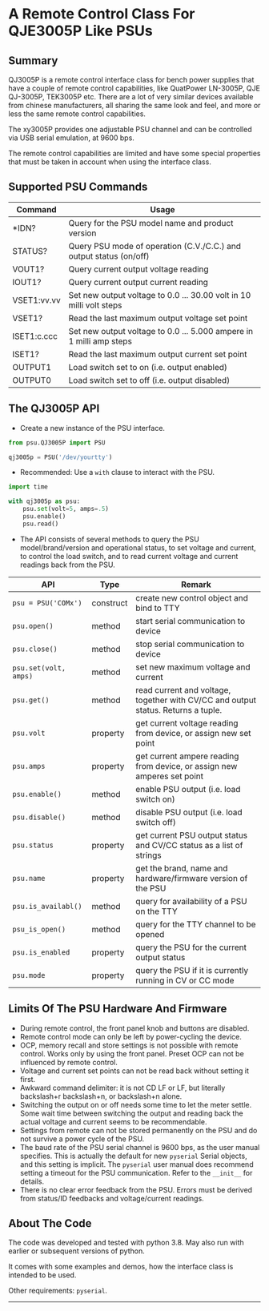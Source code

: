 # A Remote Control Class For QJE3005P Like PSUs #

## Summary ##

QJ3005P is a remote control interface class for bench power
supplies that have a couple of
remote control capabilities, like QuatPower LN-3005P, QJE QJ-3005P, TEK3005P
etc. There are a lot of very similar devices available from chinese manufacturers,
all sharing the same look and feel, and more or less the same
remote control capabilities.

The xy3005P provides one adjustable PSU channel and can be controlled via
USB serial emulation, at 9600 bps.

The remote control capabilities are limited and have some special properties
that must be taken in account when using the interface class.

## Supported PSU Commands ##

Command | Usage
--- | ---
*IDN? | Query for the PSU model name and product version
STATUS? | Query PSU mode of operation (C.V./C.C.) and output status (on/off)
VOUT1? | Query current output voltage reading
IOUT1? | Query current output current reading
VSET1:vv.vv | Set new output voltage to 0.0 ... 30.00 volt in 10 milli volt steps
VSET1? | Read the last maximum output voltage set point
ISET1:c.ccc | Set new output voltage to 0.0 ... 5.000 ampere in 1 milli amp steps
ISET1? | Read the last maximum output current set point
OUTPUT1 | Load switch set to on (i.e. output enabled)
OUTPUT0 | Load switch set to off (i.e. output disabled)

## The QJ3005P API ##

- Create a new instance of the PSU interface.
```python
from psu.QJ3005P import PSU

qj3005p = PSU('/dev/yourtty')
````
- Recommended: Use a `with` clause to interact with the PSU.
```python
import time

with qj3005p as psu:
    psu.set(volt=5, amps=.5)
    psu.enable()
    psu.read()
```
- The API consists of several methods to query the PSU
model/brand/version and operational status, to set
  voltage and current, to control the load switch, and
  to read current voltage and current readings back from
  the PSU.
  
API | Type | Remark
--- | --- | ---
`psu = PSU('COMx')` | construct | create new control object and bind to TTY
`psu.open()` | method | start serial communication to device
`psu.close()` | method | stop serial communication to device
`psu.set(volt, amps)` | method | set new maximum voltage and current
`psu.get()` | method | read current and voltage, together with CV/CC and output status. Returns a tuple.
`psu.volt` | property | get current voltage reading from device, or assign new set point
`psu.amps` | property | get current ampere reading from device, or assign new amperes set point
`psu.enable()` | method | enable PSU output (i.e. load switch on)
`psu.disable()` | method | disable PSU output (i.e. load switch off)
`psu.status` | property | get current PSU output status and CV/CC status as a list of strings
`psu.name` | property | get the brand, name and hardware/firmware version of the PSU
`psu.is_availabl()` | method | query for availability of a PSU on the TTY
`psu_is_open()` | method | query for the TTY channel to be opened
`psu.is_enabled` | property | query the PSU for the current output status
`psu.mode` | property | query the PSU if it is currently running in CV or CC mode

## Limits Of The PSU Hardware And Firmware ##

- During remote control, the front panel knob and buttons are disabled.
- Remote control mode can only be left by power-cycling the device.
- OCP, memory recall and store settings is not possible with remote control.
  Works only by using the front panel. Preset OCP can not be influenced
  by remote control.
- Voltage and current set points can not be read back without setting it
  first.
- Awkward command delimiter: it is not CD LF or LF, but literally backslash+r
  backslash+n, or backslash+n alone.
- Switching the output on or off needs some time to let the meter settle.
  Some wait time between switching the output and reading back the actual
  voltage and current seems to be recommendable.
- Settings from remote can not be stored permanently on the PSU and do not
  survive a power cycle of the PSU.
- The baud rate of the PSU serial channel is 9600 bps, as the user manual
  specifies. This is actually the default for new `pyserial` Serial objects,
  and this setting is implicit. The `pyserial` user manual does recommend 
  setting a timeout for the PSU communication.
  Refer to the `__init__` for details.
- There is no clear error feedback from the PSU. Errors must be derived from
  status/ID feedbacks and voltage/current readings.

## About The Code ##

The code was developed and tested with python 3.8. May also run with
earlier or subsequent versions of python.

It comes with some examples and demos, how the interface class is
intended to be used.

Other requirements: `pyserial`.

---